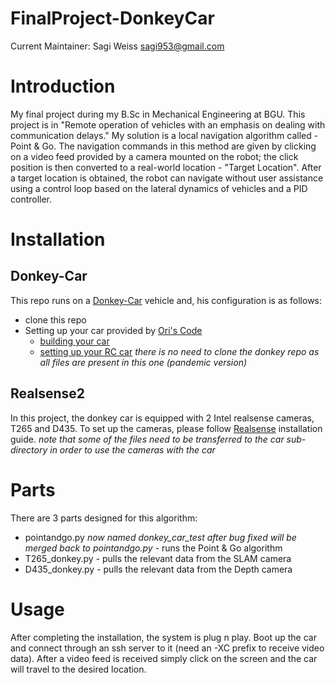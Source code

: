 # FinalProject-DonkeyCar

Current Maintainer: Sagi Weiss <sagi953@gmail.com>


# Introduction

My final project during my B.Sc in Mechanical Engineering at BGU.
This project is in "Remote operation of vehicles with an emphasis on dealing with communication delays."
My solution is a local navigation algorithm called - Point & Go.
The navigation commands in this method are given by clicking on a video feed provided by a camera mounted on the robot; the click position is then converted to a real-world location - "Target Location". After a target location is obtained, the robot can navigate without user assistance using a control loop based on the lateral dynamics of vehicles and a PID controller.

# Installation

## Donkey-Car
This repo runs on a [Donkey-Car](https://www.donkeycar.com/) vehicle and, his configuration is as follows:
* clone this repo
* Setting up your car provided by [Ori's Code](https://ori.codes/)
  * [building your car](https://ori.codes/hardware/)
  * [setting up your RC car](https://ori.codes/software/donkeycar-rc/)
*there is no need to clone the donkey repo as all files are present in this one (pandemic version)*

## Realsense2
In this project, the donkey car is equipped with 2 Intel realsense cameras, T265 and D435.
To set up the cameras, please follow [Realsense](https://github.com/IntelRealSense/librealsense) installation guide.
*note that some of the files need to be transferred to the car sub-directory in order to use the cameras with the car*

# Parts

There are 3 parts designed for this algorithm:
* pointandgo.py *now named donkey_car_test after bug fixed will be merged back to pointandgo.py* - runs the Point & Go algorithm
* T265_donkey.py - pulls the relevant data from the SLAM camera
* D435_donkey.py - pulls the relevant data from the Depth camera

# Usage

After completing the installation, the system is plug n play. Boot up the car and connect through an ssh server to it (need an -XC prefix to receive video data). After a video feed is received simply click on the screen and the car will travel to the desired location.
